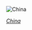 
![China](https://www.gstatic.com/prettyearth/assets/full/1169.jpg)

*[China](https://www.google.com/maps/@31.210137,121.497945,18z/data=!3m1!1e3)*
